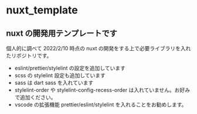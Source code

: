 # nuxt_template

## nuxt の開発用テンプレートです

個人的に調べて 2022/2/10 時点の nuxt の開発をする上で必要ライブラリを入れたリポジトリです。

- eslint/prettier/stylelint の設定を追加しています
- scss の stylelint 設定も追加しています
- sass は dart sass を入れています
- stylelint-order や stylelint-config-recess-order は入れていません。お好みで追加ください。
- vscode の拡張機能 prettier/eslint/stylelint を入れることをお勧めします。
